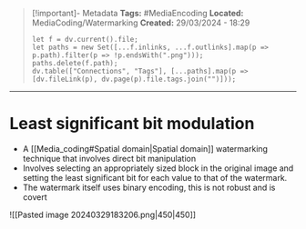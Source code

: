> [!important]- Metadata
> **Tags:** #MediaEncoding 
> **Located:** MediaCoding/Watermarking
> **Created:** 29/03/2024 - 18:29
> ```dataviewjs
> let f = dv.current().file;
> let paths = new Set([...f.inlinks, ...f.outlinks].map(p => p.path).filter(p => !p.endsWith(".png")));
> paths.delete(f.path);
> dv.table(["Connections", "Tags"], [...paths].map(p => [dv.fileLink(p), dv.page(p).file.tags.join("")]));
> ```

___
# Least significant bit modulation
- A [[Media_coding#Spatial domain|Spatial domain]] watermarking technique that involves direct bit manipulation 
- Involves selecting an appropriately sized block in the original image and setting the least significant bit for each value to that of the watermark. 
- The watermark itself uses binary encoding, this is not robust and is covert

![[Pasted image 20240329183206.png|450|450]]
